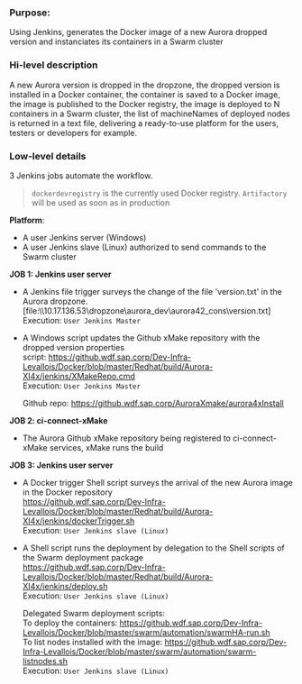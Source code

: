 ### Purpose:
Using Jenkins, generates the Docker image of a new Aurora dropped version and instanciates its containers in a Swarm cluster  

### Hi-level description
A new Aurora version is dropped in the dropzone, the dropped version is installed in a Docker container, the container is saved to a Docker image, the image is published to the Docker registry, the image is deployed to N containers in a Swarm cluster, the list of machineNames of deployed nodes is returned in a text file, delivering a ready-to-use platform for the users, testers or developers for example.

### Low-level details  
3 Jenkins jobs automate the workflow.  

> `dockerdevregistry` is the currently used  Docker registry. `Artifactory` will be used as soon as in production

**Platform**:  
- A user Jenkins server (Windows)
- A user Jenkins slave (Linux) authorized to send commands to the Swarm cluster

**JOB 1: Jenkins user server**  

- A Jenkins file trigger surveys the change of the file 'version.txt' in the Aurora dropzone.  
  [file:\\\10.17.136.53\dropzone\aurora_dev\aurora42_cons\version.txt]  
  Execution: `User Jenkins Master`  
  
- A Windows script updates the Github xMake repository with the dropped version properties  
  script: https://github.wdf.sap.corp/Dev-Infra-Levallois/Docker/blob/master/Redhat/build/Aurora-XI4x/jenkins/XMakeRepo.cmd  
  Execution: `User Jenkins Master`

  Github repo: https://github.wdf.sap.corp/AuroraXmake/aurora4xInstall  

**JOB 2: ci-connect-xMake**  
- The Aurora Github xMake repository being registered to ci-connect-xMake services, xMake runs the build

**JOB 3: Jenkins user server**  

- A Docker trigger Shell script surveys the arrival of the new Aurora image in the Docker repository  
  https://github.wdf.sap.corp/Dev-Infra-Levallois/Docker/blob/master/Redhat/build/Aurora-XI4x/jenkins/dockerTrigger.sh  
  Execution: `User Jenkins slave (Linux)`

- A Shell script runs the deployment by delegation to the Shell scripts of the Swarm deployment package  
  https://github.wdf.sap.corp/Dev-Infra-Levallois/Docker/blob/master/Redhat/build/Aurora-XI4x/jenkins/deploy.sh  
  Execution: `User Jenkins slave (Linux)`  
  
  Delegated Swarm deployment scripts:  
  To deploy the containers: https://github.wdf.sap.corp/Dev-Infra-Levallois/Docker/blob/master/swarm/automation/swarmHA-run.sh  
  To list nodes installed with the image: 
  https://github.wdf.sap.corp/Dev-Infra-Levallois/Docker/blob/master/swarm/automation/swarm-listnodes.sh  
  Execution: `User Jenkins slave (Linux)`  


